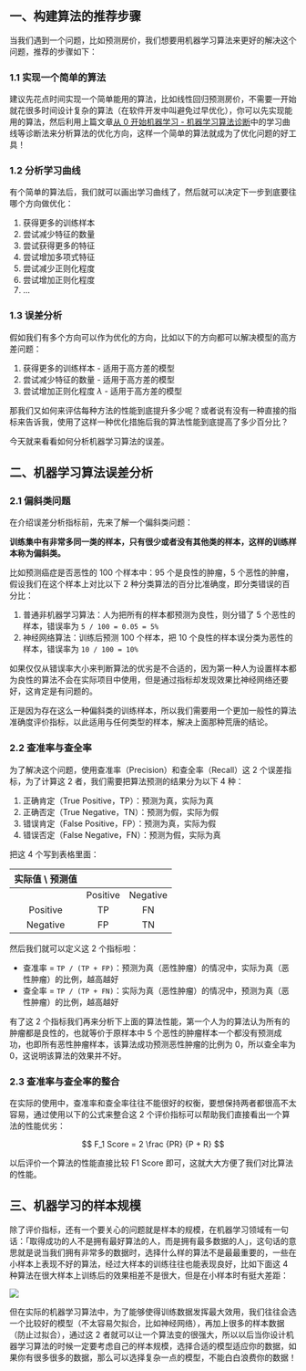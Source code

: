 ## 一、构建算法的推荐步骤

当我们遇到一个问题，比如预测房价，我们想要用机器学习算法来更好的解决这个问题，推荐的步骤如下：

### 1.1 实现一个简单的算法

建议先花点时间实现一个简单能用的算法，比如线性回归预测房价，不需要一开始就花很多时间设计复杂的算法（在软件开发中叫避免过早优化），你可以先实现能用的算法，然后利用上篇文章[从 0 开始机器学习 - 机器学习算法诊断](https://dlonng.com/posts/ml-next-step)中的学习曲线等诊断法来分析算法的优化方向，这样一个简单的算法就成为了优化问题的好工具！

### 1.2 分析学习曲线

有个简单的算法后，我们就可以画出学习曲线了，然后就可以决定下一步到底要往哪个方向做优化：

1. 获得更多的训练样本
2. 尝试减少特征的数量
3. 尝试获得更多的特征
4. 尝试增加多项式特征
5. 尝试减少正则化程度
6. 尝试增加正则化程度
7. ...

### 1.3 误差分析

假如我们有多个方向可以作为优化的方向，比如以下的方向都可以解决模型的高方差问题：

1. 获得更多的训练样本 - 适用于高方差的模型
2. 尝试减少特征的数量 - 适用于高方差的模型
3. 尝试增加正则化程度 $\lambda$ - 适用于高方差的模型

那我们又如何来评估每种方法的性能到底提升多少呢？或者说有没有一种直接的指标来告诉我，使用了这样一种优化措施后我的算法性能到底提高了多少百分比？

今天就来看看如何分析机器学习算法的误差。

## 二、机器学习算法误差分析

### 2.1 偏斜类问题

在介绍误差分析指标前，先来了解一个偏斜类问题：

**训练集中有非常多同一类的样本，只有很少或者没有其他类的样本，这样的训练样本称为偏斜类。**

比如预测癌症是否恶性的 100 个样本中：95 个是良性的肿瘤，5 个恶性的肿瘤，假设我们在这个样本上对比以下 2 种分类算法的百分比准确度，即分类错误的百分比：

1. 普通非机器学习算法：人为把所有的样本都预测为良性，则分错了 5 个恶性的样本，错误率为 `5 / 100 = 0.05 = 5%`
2. 神经网络算法：训练后预测 100 个样本，把 10 个良性的样本误分类为恶性的样本，错误率为 `10 / 100 = 10%`

如果仅仅从错误率大小来判断算法的优劣是不合适的，因为第一种人为设置样本都为良性的算法不会在实际项目中使用，但是通过指标却发现效果比神经网络还要好，这肯定是有问题的。

正是因为存在这么一种偏斜类的训练样本，所以我们需要用一个更加一般性的算法准确度评价指标，以此适用与任何类型的样本，解决上面那种荒唐的结论。

### 2.2 查准率与查全率

为了解决这个问题，使用查准率（Precision）和查全率（Recall）这 2 个误差指标，为了计算这 2 者，我们需要把算法预测的结果分为以下 4 种：

1. 正确肯定（True Positive，TP）：预测为真，实际为真
2. 正确否定（True Negative，TN）：预测为假，实际为假
3. 错误肯定（False Positive，FP）：预测为真，实际为假
4. 错误否定（False Negative，FN）：预测为假，实际为真

把这 4 个写到表格里面：

| 实际值 \ 预测值 |          |          |
| :-------------: | :------: | :------: |
|                 | Positive | Negative |
|    Positive     |    TP    |    FN    |
|    Negative     |    FP    |    TN    |

然后我们就可以定义这 2 个指标啦：

- 查准率 = `TP / (TP + FP)`：预测为真（恶性肿瘤）的情况中，实际为真（恶性肿瘤）的比例，越高越好
- 查全率 = `TP / (TP + FN)`：实际为真（恶性肿瘤）的情况中，预测为真（恶性肿瘤）的比例，越高越好

有了这 2 个指标我们再来分析下上面的算法性能，第一个人为的算法认为所有的肿瘤都是良性的，也就等价于原样本中 5 个恶性的肿瘤样本一个都没有预测成功，也即所有恶性肿瘤样本，该算法成功预测恶性肿瘤的比例为 0，所以查全率为 0，这说明该算法的效果并不好。

### 2.3 查准率与查全率的整合

在实际的使用中，查准率和查全率往往不能很好的权衡，要想保持两者都很高不太容易，通过使用以下的公式来整合这 2 个评价指标可以帮助我们直接看出一个算法的性能优劣：


$$
F_1 Score = 2 \frac {PR} {P + R}
$$


以后评价一个算法的性能直接比较 F1 Score 即可，这就大大方便了我们对比算法的性能。

## 三、机器学习的样本规模

除了评价指标，还有一个要关心的问题就是样本的规模，在机器学习领域有一句话：「取得成功的人不是拥有最好算法的人，而是拥有最多数据的人」，这句话的意思就是说当我们拥有非常多的数据时，选择什么样的算法不是最最重要的，一些在小样本上表现不好的算法，经过大样本的训练往往也能表现良好，比如下面这 4 种算法在很大样本上训练后的效果相差不是很大，但是在小样本时有挺大差距：

![](https://dlonng.oss-cn-shenzhen.aliyuncs.com/blog/train_set_size.png)

但在实际的机器学习算法中，为了能够使得训练数据发挥最大效用，我们往往会选一个比较好的模型（不太容易欠拟合，比如神经网络），再加上很多的样本数据（防止过拟合），通过这 2 者就可以让一个算法变的很强大，所以以后当你设计机器学习算法的时候一定要考虑自己的样本规模，选择合适的模型适应你的数据，如果你有很多很多的数据，那么可以选择复杂一点的模型，不能白白浪费你的数据！